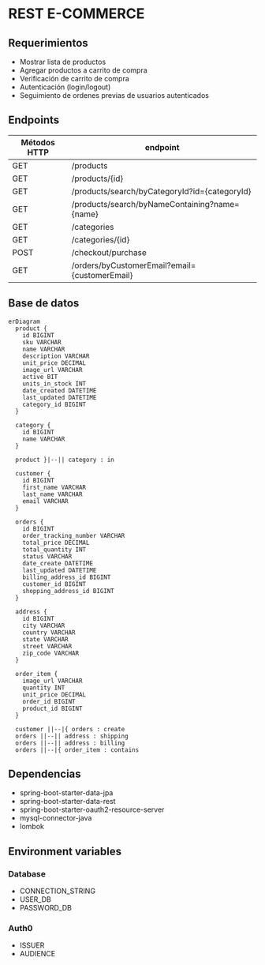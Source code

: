 # REST E-COMMERCE

## Requerimientos

- Mostrar lista de productos
- Agregar productos a carrito de compra
- Verificación de carrito de compra
- Autenticación (login/logout)
- Seguimiento de ordenes previas de usuarios autenticados

## Endpoints

| Métodos HTTP | endpoint                                      |
|--------------|-----------------------------------------------|
| GET          | /products                                     |
| GET          | /products/{id}                                |
| GET          | /products/search/byCategoryId?id={categoryId} |
| GET          | /products/search/byNameContaining?name={name} |
| GET          | /categories                                   |
| GET          | /categories/{id}                              |
| POST         | /checkout/purchase                            |
| GET          | /orders/byCustomerEmail?email={customerEmail} |

## Base de datos

```mermaid
erDiagram
  product {
    id BIGINT
    sku VARCHAR
    name VARCHAR
    description VARCHAR
    unit_price DECIMAL
    image_url VARCHAR
    active BIT
    units_in_stock INT
    date_created DATETIME
    last_updated DATETIME
    category_id BIGINT
  }

  category {
    id BIGINT
    name VARCHAR
  }

  product }|--|| category : in
  
  customer {
    id BIGINT
    first_name VARCHAR
    last_name VARCHAR
    email VARCHAR
  }
  
  orders {
    id BIGINT
    order_tracking_number VARCHAR
    total_price DECIMAL
    total_quantity INT
    status VARCHAR
    date_create DATETIME
    last_updated DATETIME
    billing_address_id BIGINT
    customer_id BIGINT
    shopping_address_id BIGINT
  }
  
  address {
    id BIGINT
    city VARCHAR
    country VARCHAR
    state VARCHAR
    street VARCHAR
    zip_code VARCHAR
  }
  
  order_item {
    image_url VARCHAR
    quantity INT
    unit_price DECIMAL
    order_id BIGINT
    product_id BIGINT
  }
  
  customer ||--|{ orders : create
  orders ||--|| address : shipping
  orders ||--|| address : billing
  orders ||--|{ order_item : contains
```

## Dependencias

- spring-boot-starter-data-jpa
- spring-boot-starter-data-rest
- spring-boot-starter-oauth2-resource-server
- mysql-connector-java
- lombok

## Environment variables

### Database

- CONNECTION_STRING
- USER_DB
- PASSWORD_DB

### Auth0
- ISSUER
- AUDIENCE